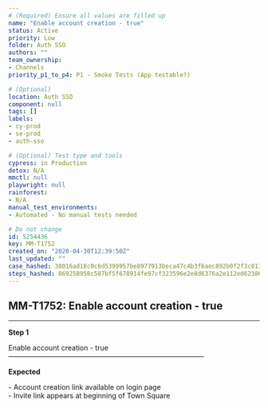```yaml
---
# (Required) Ensure all values are filled up
name: "Enable account creation - true"
status: Active
priority: Low
folder: Auth SSO
authors: ""
team_ownership: 
- Channels
priority_p1_to_p4: P1 - Smoke Tests (App testable?)

# (Optional)
location: Auth SSO
component: null
tags: []
labels: 
- cy-prod
- se-prod
- auth-sso

# (Optional) Test type and tools
cypress: in Production
detox: N/A
mmctl: null
playwright: null
rainforest: 
- N/A
manual_test_environments: 
- Automated - No manual tests needed

# Do not change
id: 5254436
key: MM-T1752
created_on: "2020-04-30T12:39:50Z"
last_updated: ""
case_hashed: 38016ad18c0c6d5399957be8977913beca47c4b3f6aec892b0f2f3c811a914df0193784d338024c0ee9d564b3022ff08
steps_hashed: 869258958c587bf5f678914fe97cf323596e2e8d6376a2e112ed62386bcc4490f1c0d0de0dd86a4fca871dd77b2f20c0
---
```


<!-- (Auto-generated) Based on frontmatter's "key" and "name" -->

## MM-T1752: Enable account creation - true

---

**Step 1**

Enable account creation - true\
————————————————————————————

**Expected**

\- Account creation link available on login page\
\- Invite link appears at beginning of Town Square

